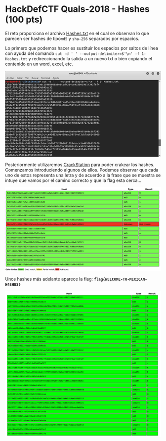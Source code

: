# HackDefCTF Quals-2018 - Hashes (100 pts)

El reto proporciona el archivo [Hashes.txt](./Hashes.txt) en el cual se observan lo que parecen ser hashes de tipo`md5` y `sha-256` separados por espacios. 

Lo primero que podemos hacer es sustituir los espacios por saltos de línea con ayuda del comando `cut -d ' ' --output-delimiter=$'\n' -f 1- Hashes.txt` y redireccionando la salida a un nuevo txt o bien copiando el contenido en un word, excel, etc.

<p align="center">
  <img src="./img/cut_command.png">
</p>

Posteriormente utilizaremos [CrackStation](https://crackstation.net) para poder crakear los hashes. Comenzamos introduciendo algunos de ellos. Podemos observar que cada uno de estos representa una letra y de acuerdo a la frase que se muestra se intuye que vamos por el camino correcto y que la flag esta cerca...

<p align="center">
  <img src="./img/crack1.png">
</p>

Unos hashes más adelante aparece la flag: **`flag{WELC0ME-T0-MEXICAN-H4SHES}`** 

<p align="center">
  <img src="./img/flag.png">
</p>
